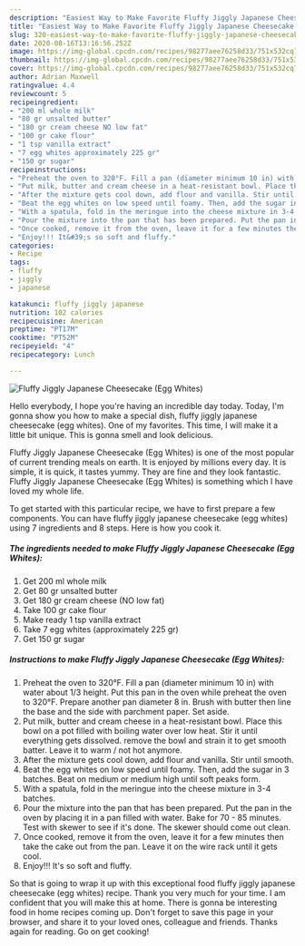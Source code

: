 ```yaml
---
description: "Easiest Way to Make Favorite Fluffy Jiggly Japanese Cheesecake (Egg Whites)"
title: "Easiest Way to Make Favorite Fluffy Jiggly Japanese Cheesecake (Egg Whites)"
slug: 320-easiest-way-to-make-favorite-fluffy-jiggly-japanese-cheesecake-egg-whites
date: 2020-08-16T13:16:56.252Z
image: https://img-global.cpcdn.com/recipes/98277aee76258d33/751x532cq70/fluffy-jiggly-japanese-cheesecake-egg-whites-recipe-main-photo.jpg
thumbnail: https://img-global.cpcdn.com/recipes/98277aee76258d33/751x532cq70/fluffy-jiggly-japanese-cheesecake-egg-whites-recipe-main-photo.jpg
cover: https://img-global.cpcdn.com/recipes/98277aee76258d33/751x532cq70/fluffy-jiggly-japanese-cheesecake-egg-whites-recipe-main-photo.jpg
author: Adrian Maxwell
ratingvalue: 4.4
reviewcount: 5
recipeingredient:
- "200 ml whole milk"
- "80 gr unsalted butter"
- "180 gr cream cheese NO low fat"
- "100 gr cake flour"
- "1 tsp vanilla extract"
- "7 egg whites approximately 225 gr"
- "150 gr sugar"
recipeinstructions:
- "Preheat the oven to 320°F. Fill a pan (diameter minimum 10 in) with water about 1/3 height. Put this pan in the oven while preheat the oven to 320°F. Prepare another pan diameter 8 in. Brush with butter then line the base and the side with parchment paper. Set aside."
- "Put milk, butter and cream cheese in a heat-resistant bowl. Place this bowl on a pot filled with boiling water over low heat. Stir it until everything gets dissolved. remove the bowl and strain it to get smooth batter. Leave it to warm / not hot anymore."
- "After the mixture gets cool down, add flour and vanilla. Stir until smooth."
- "Beat the egg whites on low speed until foamy. Then, add the sugar in 3 batches. Beat on medium or medium high until soft peaks form."
- "With a spatula, fold in the meringue into the cheese mixture in 3-4 batches."
- "Pour the mixture into the pan that has been prepared. Put the pan in the oven by placing it in a pan filled with water. Bake for 70 - 85 minutes. Test with skewer to see if it&#39;s done. The skewer should come out clean."
- "Once cooked, remove it from the oven, leave it for a few minutes then take the cake out from the pan. Leave it on the wire rack until it gets cool."
- "Enjoy!!! It&#39;s so soft and fluffy."
categories:
- Recipe
tags:
- fluffy
- jiggly
- japanese

katakunci: fluffy jiggly japanese 
nutrition: 102 calories
recipecuisine: American
preptime: "PT17M"
cooktime: "PT52M"
recipeyield: "4"
recipecategory: Lunch

---
```



![Fluffy Jiggly Japanese Cheesecake (Egg Whites)](https://img-global.cpcdn.com/recipes/98277aee76258d33/751x532cq70/fluffy-jiggly-japanese-cheesecake-egg-whites-recipe-main-photo.jpg)

Hello everybody, I hope you're having an incredible day today. Today, I'm gonna show you how to make a special dish, fluffy jiggly japanese cheesecake (egg whites). One of my favorites. This time, I will make it a little bit unique. This is gonna smell and look delicious.



Fluffy Jiggly Japanese Cheesecake (Egg Whites) is one of the most popular of current trending meals on earth. It is enjoyed by millions every day. It is simple, it is quick, it tastes yummy. They are fine and they look fantastic. Fluffy Jiggly Japanese Cheesecake (Egg Whites) is something which I have loved my whole life.


To get started with this particular recipe, we have to first prepare a few components. You can have fluffy jiggly japanese cheesecake (egg whites) using 7 ingredients and 8 steps. Here is how you cook it.

<!--inarticleads1-->

##### The ingredients needed to make Fluffy Jiggly Japanese Cheesecake (Egg Whites):

1. Get 200 ml whole milk
1. Get 80 gr unsalted butter
1. Get 180 gr cream cheese (NO low fat)
1. Take 100 gr cake flour
1. Make ready 1 tsp vanilla extract
1. Take 7 egg whites (approximately 225 gr)
1. Get 150 gr sugar




<!--inarticleads2-->

##### Instructions to make Fluffy Jiggly Japanese Cheesecake (Egg Whites):

1. Preheat the oven to 320°F. Fill a pan (diameter minimum 10 in) with water about 1/3 height. Put this pan in the oven while preheat the oven to 320°F. Prepare another pan diameter 8 in. Brush with butter then line the base and the side with parchment paper. Set aside.
1. Put milk, butter and cream cheese in a heat-resistant bowl. Place this bowl on a pot filled with boiling water over low heat. Stir it until everything gets dissolved. remove the bowl and strain it to get smooth batter. Leave it to warm / not hot anymore.
1. After the mixture gets cool down, add flour and vanilla. Stir until smooth.
1. Beat the egg whites on low speed until foamy. Then, add the sugar in 3 batches. Beat on medium or medium high until soft peaks form.
1. With a spatula, fold in the meringue into the cheese mixture in 3-4 batches.
1. Pour the mixture into the pan that has been prepared. Put the pan in the oven by placing it in a pan filled with water. Bake for 70 - 85 minutes. Test with skewer to see if it&#39;s done. The skewer should come out clean.
1. Once cooked, remove it from the oven, leave it for a few minutes then take the cake out from the pan. Leave it on the wire rack until it gets cool.
1. Enjoy!!! It&#39;s so soft and fluffy.




So that is going to wrap it up with this exceptional food fluffy jiggly japanese cheesecake (egg whites) recipe. Thank you very much for your time. I am confident that you will make this at home. There is gonna be interesting food in home recipes coming up. Don't forget to save this page in your browser, and share it to your loved ones, colleague and friends. Thanks again for reading. Go on get cooking!
